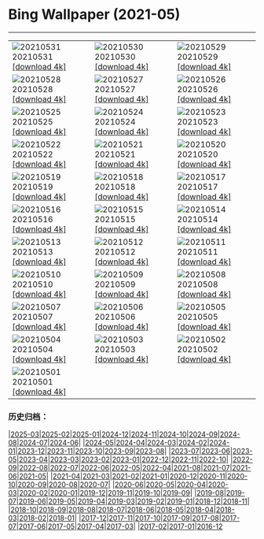# Bing Wallpaper (2021-05)
**************

<table><tr><td><img class="wallpaper" src="https://www.bing.com/th?id=OHR.WomensMemorial_EN-US8561851319_1920x1080.jpg" alt="20210531"> 20210531 <a href="https://www.bing.com/th?id=OHR.WomensMemorial_EN-US8561851319_UHD.jpg">[download 4k]</a></td><td><img class="wallpaper" src="https://www.bing.com/th?id=OHR.SeaDog_EN-US8346901369_1920x1080.jpg" alt="20210530"> 20210530 <a href="https://www.bing.com/th?id=OHR.SeaDog_EN-US8346901369_UHD.jpg">[download 4k]</a></td><td><img class="wallpaper" src="https://www.bing.com/th?id=OHR.RedAlley_EN-US8215991251_1920x1080.jpg" alt="20210529"> 20210529 <a href="https://www.bing.com/th?id=OHR.RedAlley_EN-US8215991251_UHD.jpg">[download 4k]</a></td></tr><tr><td><img class="wallpaper" src="https://www.bing.com/th?id=OHR.CowbirdsEgg_EN-US8103879720_1920x1080.jpg" alt="20210528"> 20210528 <a href="https://www.bing.com/th?id=OHR.CowbirdsEgg_EN-US8103879720_UHD.jpg">[download 4k]</a></td><td><img class="wallpaper" src="https://www.bing.com/th?id=OHR.ICanHearIt_EN-US7945824197_1920x1080.jpg" alt="20210527"> 20210527 <a href="https://www.bing.com/th?id=OHR.ICanHearIt_EN-US7945824197_UHD.jpg">[download 4k]</a></td><td><img class="wallpaper" src="https://www.bing.com/th?id=OHR.TearDropEclipse_EN-US7861293677_1920x1080.jpg" alt="20210526"> 20210526 <a href="https://www.bing.com/th?id=OHR.TearDropEclipse_EN-US7861293677_UHD.jpg">[download 4k]</a></td></tr><tr><td><img class="wallpaper" src="https://www.bing.com/th?id=OHR.TowelDay_EN-US7748070759_1920x1080.jpg" alt="20210525"> 20210525 <a href="https://www.bing.com/th?id=OHR.TowelDay_EN-US7748070759_UHD.jpg">[download 4k]</a></td><td><img class="wallpaper" src="https://www.bing.com/th?id=OHR.AarhusInfinite_EN-US7607613784_1920x1080.jpg" alt="20210524"> 20210524 <a href="https://www.bing.com/th?id=OHR.AarhusInfinite_EN-US7607613784_UHD.jpg">[download 4k]</a></td><td><img class="wallpaper" src="https://www.bing.com/th?id=OHR.RoseRoom_EN-US7194472524_1920x1080.jpg" alt="20210523"> 20210523 <a href="https://www.bing.com/th?id=OHR.RoseRoom_EN-US7194472524_UHD.jpg">[download 4k]</a></td></tr><tr><td><img class="wallpaper" src="https://www.bing.com/th?id=OHR.CapeofTossa_EN-US6969132211_1920x1080.jpg" alt="20210522"> 20210522 <a href="https://www.bing.com/th?id=OHR.CapeofTossa_EN-US6969132211_UHD.jpg">[download 4k]</a></td><td><img class="wallpaper" src="https://www.bing.com/th?id=OHR.WhoopingCranes_EN-US5576295451_1920x1080.jpg" alt="20210521"> 20210521 <a href="https://www.bing.com/th?id=OHR.WhoopingCranes_EN-US5576295451_UHD.jpg">[download 4k]</a></td><td><img class="wallpaper" src="https://www.bing.com/th?id=OHR.BeeLotus_EN-US7861856689_1920x1080.jpg" alt="20210520"> 20210520 <a href="https://www.bing.com/th?id=OHR.BeeLotus_EN-US7861856689_UHD.jpg">[download 4k]</a></td></tr><tr><td><img class="wallpaper" src="https://www.bing.com/th?id=OHR.RoanRhododendron_EN-US8777664012_1920x1080.jpg" alt="20210519"> 20210519 <a href="https://www.bing.com/th?id=OHR.RoanRhododendron_EN-US8777664012_UHD.jpg">[download 4k]</a></td><td><img class="wallpaper" src="https://www.bing.com/th?id=OHR.PompidouMalaga_EN-US7695811401_1920x1080.jpg" alt="20210518"> 20210518 <a href="https://www.bing.com/th?id=OHR.PompidouMalaga_EN-US7695811401_UHD.jpg">[download 4k]</a></td><td><img class="wallpaper" src="https://www.bing.com/th?id=OHR.Alesund_EN-US7597098434_1920x1080.jpg" alt="20210517"> 20210517 <a href="https://www.bing.com/th?id=OHR.Alesund_EN-US7597098434_UHD.jpg">[download 4k]</a></td></tr><tr><td><img class="wallpaper" src="https://www.bing.com/th?id=OHR.Guatape_EN-US7463341939_1920x1080.jpg" alt="20210516"> 20210516 <a href="https://www.bing.com/th?id=OHR.Guatape_EN-US7463341939_UHD.jpg">[download 4k]</a></td><td><img class="wallpaper" src="https://www.bing.com/th?id=OHR.ParanalStars_EN-US4851647464_1920x1080.jpg" alt="20210515"> 20210515 <a href="https://www.bing.com/th?id=OHR.ParanalStars_EN-US4851647464_UHD.jpg">[download 4k]</a></td><td><img class="wallpaper" src="https://www.bing.com/th?id=OHR.AltaFloresta_EN-US4736416258_1920x1080.jpg" alt="20210514"> 20210514 <a href="https://www.bing.com/th?id=OHR.AltaFloresta_EN-US4736416258_UHD.jpg">[download 4k]</a></td></tr><tr><td><img class="wallpaper" src="https://www.bing.com/th?id=OHR.ShikisaiBiei_EN-US4615475287_1920x1080.jpg" alt="20210513"> 20210513 <a href="https://www.bing.com/th?id=OHR.ShikisaiBiei_EN-US4615475287_UHD.jpg">[download 4k]</a></td><td><img class="wallpaper" src="https://www.bing.com/th?id=OHR.LimerickDay_EN-US4512689467_1920x1080.jpg" alt="20210512"> 20210512 <a href="https://www.bing.com/th?id=OHR.LimerickDay_EN-US4512689467_UHD.jpg">[download 4k]</a></td><td><img class="wallpaper" src="https://www.bing.com/th?id=OHR.GrinnellGlacier_EN-US4427090483_1920x1080.jpg" alt="20210511"> 20210511 <a href="https://www.bing.com/th?id=OHR.GrinnellGlacier_EN-US4427090483_UHD.jpg">[download 4k]</a></td></tr><tr><td><img class="wallpaper" src="https://www.bing.com/th?id=OHR.Hokulea_EN-US8698576653_1920x1080.jpg" alt="20210510"> 20210510 <a href="https://www.bing.com/th?id=OHR.Hokulea_EN-US8698576653_UHD.jpg">[download 4k]</a></td><td><img class="wallpaper" src="https://www.bing.com/th?id=OHR.OtterMom_EN-US8059433484_1920x1080.jpg" alt="20210509"> 20210509 <a href="https://www.bing.com/th?id=OHR.OtterMom_EN-US8059433484_UHD.jpg">[download 4k]</a></td><td><img class="wallpaper" src="https://www.bing.com/th?id=OHR.LimosaLimosa_EN-US4076563094_1920x1080.jpg" alt="20210508"> 20210508 <a href="https://www.bing.com/th?id=OHR.LimosaLimosa_EN-US4076563094_UHD.jpg">[download 4k]</a></td></tr><tr><td><img class="wallpaper" src="https://www.bing.com/th?id=OHR.MaineWetland_EN-US3940841989_1920x1080.jpg" alt="20210507"> 20210507 <a href="https://www.bing.com/th?id=OHR.MaineWetland_EN-US3940841989_UHD.jpg">[download 4k]</a></td><td><img class="wallpaper" src="https://www.bing.com/th?id=OHR.NurseMask_EN-US2085492290_1920x1080.jpg" alt="20210506"> 20210506 <a href="https://www.bing.com/th?id=OHR.NurseMask_EN-US2085492290_UHD.jpg">[download 4k]</a></td><td><img class="wallpaper" src="https://www.bing.com/th?id=OHR.Cholula_EN-US2015612893_1920x1080.jpg" alt="20210505"> 20210505 <a href="https://www.bing.com/th?id=OHR.Cholula_EN-US2015612893_UHD.jpg">[download 4k]</a></td></tr><tr><td><img class="wallpaper" src="https://www.bing.com/th?id=OHR.StarWarsSeal_EN-US1938844381_1920x1080.jpg" alt="20210504"> 20210504 <a href="https://www.bing.com/th?id=OHR.StarWarsSeal_EN-US1938844381_UHD.jpg">[download 4k]</a></td><td><img class="wallpaper" src="https://www.bing.com/th?id=OHR.TeacherHeart_EN-US1874465116_1920x1080.jpg" alt="20210503"> 20210503 <a href="https://www.bing.com/th?id=OHR.TeacherHeart_EN-US1874465116_UHD.jpg">[download 4k]</a></td><td><img class="wallpaper" src="https://www.bing.com/th?id=OHR.LaughingZebras_EN-US1800178960_1920x1080.jpg" alt="20210502"> 20210502 <a href="https://www.bing.com/th?id=OHR.LaughingZebras_EN-US1800178960_UHD.jpg">[download 4k]</a></td></tr><tr><td><img class="wallpaper" src="https://www.bing.com/th?id=OHR.GGTeaGarden_EN-US1647173456_1920x1080.jpg" alt="20210501"> 20210501 <a href="https://www.bing.com/th?id=OHR.GGTeaGarden_EN-US1647173456_UHD.jpg">[download 4k]</a></td><td></td><td></td></tr></table>

### 历史归档：

|[2025-03](/../2025-03/2025-03.md)|[2025-02](/../2025-02/2025-02.md)|[2025-01](/../2025-01/2025-01.md)|[2024-12](/../2024-12/2024-12.md)|[2024-11](/../2024-11/2024-11.md)|[2024-10](/../2024-10/2024-10.md)|[2024-09](/../2024-09/2024-09.md)|[2024-08](/../2024-08/2024-08.md)|[2024-07](/../2024-07/2024-07.md)|[2024-06](/../2024-06/2024-06.md)|
|[2024-05](/../2024-05/2024-05.md)|[2024-04](/../2024-04/2024-04.md)|[2024-03](/../2024-03/2024-03.md)|[2024-02](/../2024-02/2024-02.md)|[2024-01](/../2024-01/2024-01.md)|[2023-12](/../2023-12/2023-12.md)|[2023-11](/../2023-11/2023-11.md)|[2023-10](/../2023-10/2023-10.md)|[2023-09](/../2023-09/2023-09.md)|[2023-08](/../2023-08/2023-08.md)|
|[2023-07](/../2023-07/2023-07.md)|[2023-06](/../2023-06/2023-06.md)|[2023-05](/../2023-05/2023-05.md)|[2023-04](/../2023-04/2023-04.md)|[2023-03](/../2023-03/2023-03.md)|[2023-02](/../2023-02/2023-02.md)|[2023-01](/../2023-01/2023-01.md)|[2022-12](/../2022-12/2022-12.md)|[2022-11](/../2022-11/2022-11.md)|[2022-10](/../2022-10/2022-10.md)|
|[2022-09](/../2022-09/2022-09.md)|[2022-08](/../2022-08/2022-08.md)|[2022-07](/../2022-07/2022-07.md)|[2022-06](/../2022-06/2022-06.md)|[2022-05](/../2022-05/2022-05.md)|[2022-04](/../2022-04/2022-04.md)|[2021-08](/../2021-08/2021-08.md)|[2021-07](/../2021-07/2021-07.md)|[2021-06](/../2021-06/2021-06.md)|[2021-05](/2021-05.md)|
|[2021-04](/../2021-04/2021-04.md)|[2021-03](/../2021-03/2021-03.md)|[2021-02](/../2021-02/2021-02.md)|[2021-01](/../2021-01/2021-01.md)|[2020-12](/../2020-12/2020-12.md)|[2020-11](/../2020-11/2020-11.md)|[2020-10](/../2020-10/2020-10.md)|[2020-09](/../2020-09/2020-09.md)|[2020-08](/../2020-08/2020-08.md)|[2020-07](/../2020-07/2020-07.md)|
|[2020-06](/../2020-06/2020-06.md)|[2020-05](/../2020-05/2020-05.md)|[2020-04](/../2020-04/2020-04.md)|[2020-03](/../2020-03/2020-03.md)|[2020-02](/../2020-02/2020-02.md)|[2020-01](/../2020-01/2020-01.md)|[2019-12](/../2019-12/2019-12.md)|[2019-11](/../2019-11/2019-11.md)|[2019-10](/../2019-10/2019-10.md)|[2019-09](/../2019-09/2019-09.md)|
|[2019-08](/../2019-08/2019-08.md)|[2019-07](/../2019-07/2019-07.md)|[2019-06](/../2019-06/2019-06.md)|[2019-05](/../2019-05/2019-05.md)|[2019-04](/../2019-04/2019-04.md)|[2019-03](/../2019-03/2019-03.md)|[2019-02](/../2019-02/2019-02.md)|[2019-01](/../2019-01/2019-01.md)|[2018-12](/../2018-12/2018-12.md)|[2018-11](/../2018-11/2018-11.md)|
|[2018-10](/../2018-10/2018-10.md)|[2018-09](/../2018-09/2018-09.md)|[2018-08](/../2018-08/2018-08.md)|[2018-07](/../2018-07/2018-07.md)|[2018-06](/../2018-06/2018-06.md)|[2018-05](/../2018-05/2018-05.md)|[2018-04](/../2018-04/2018-04.md)|[2018-03](/../2018-03/2018-03.md)|[2018-02](/../2018-02/2018-02.md)|[2018-01](/../2018-01/2018-01.md)|
|[2017-12](/../2017-12/2017-12.md)|[2017-11](/../2017-11/2017-11.md)|[2017-10](/../2017-10/2017-10.md)|[2017-09](/../2017-09/2017-09.md)|[2017-08](/../2017-08/2017-08.md)|[2017-07](/../2017-07/2017-07.md)|[2017-06](/../2017-06/2017-06.md)|[2017-05](/../2017-05/2017-05.md)|[2017-04](/../2017-04/2017-04.md)|[2017-03](/../2017-03/2017-03.md)|
|[2017-02](/../2017-02/2017-02.md)|[2017-01](/../2017-01/2017-01.md)|[2016-12](/../2016-12/2016-12.md)